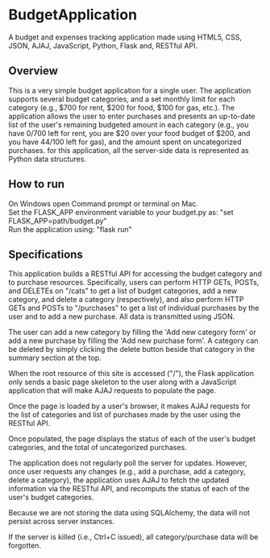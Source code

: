 # BudgetApplication

A budget and expenses tracking application made using HTML5, CSS, JSON, AJAJ, JavaScript, Python, Flask and, RESTful API.

## Overview
This is a very simple budget application for a single user. The application supports several budget categories, and a set monthly limit for each category (e.g., $700 for rent, $200 for food, $100 for gas, etc.). The application allows the user to enter purchases and presents an up-to-date list of the user's remaining budgeted amount in each category (e.g., you have $0/$700 left for rent, you are $20 over your food budget of $200, and you have $44/$100 left for gas), and the amount spent on uncategorized purchases. for this application, all the server-side data is represented as Python data structures.

## How to run

On Windows open Command prompt or terminal on Mac.  
Set the FLASK_APP environment variable to your budget.py as: "set FLASK_APP=path/budget.py"  
Run the application using: "flask run"

## Specifications
This application builds a RESTful API for accessing the budget category and to purchase resources. Specifically, users can perform HTTP GETs, POSTs, and DELETEs on "/cats" to get a list of budget categories, add a new category, and delete a category (respectively), and also perform HTTP GETs and POSTs to "/purchases" to get a list of individual purchases by the user and to add a new purchase. All data is transmitted using JSON.   

The user can add a new category by filling the 'Add new category form' or add a new purchase by filling the 'Add new purchase form'. A category can be deleted by simply clicking the delete button beside that category in the summary section at the top.  

When the root resource of this site is accessed ("/"), the Flask application only sends a basic page skeleton to the user along with a JavaScript application that will make AJAJ requests to populate the page.  

Once the page is loaded by a user's browser, it makes AJAJ requests for the list of categories and list of purchases made by the user using the RESTful API.  

Once populated, the page displays the status of each of the user's budget categories, and the total of uncategorized purchases.  
 
The application does not regularly poll the server for updates. However, once user requests any changes (e.g., add a purchase, add a category, delete a category), the application uses AJAJ to fetch the updated information via the RESTful API, and recomputs the status of each of the user's budget categories.   

Because we are not storing the data using SQLAlchemy, the data will not persist across server instances.  

If the server is killed (i.e., Ctrl+C issued), all category/purchase data will be forgotten.  


